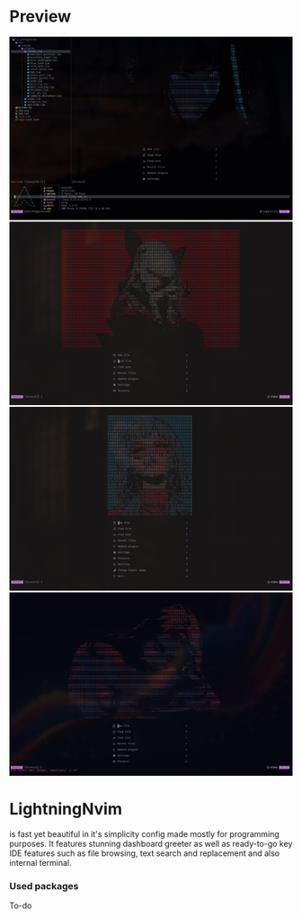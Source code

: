# Preview
![Dashboard with open console and Neo-Tree](/Preview/Pasted%20image%2020241103022048.png)
![Dashboard on enter, example random header](/Preview/Pasted%20image%2020241103021712.png)
![Dashboard on enter, example random header](/Preview/Pasted%20image%2020241103021637.png)
![Dashboard on enter, example random header](/Preview/Pasted%20image%2020241103021543.png)

# LightningNvim
is fast yet beautiful in it's simplicity config made mostly for programming purposes. It features stunning dashboard greeter as well as ready-to-go key IDE features such as file browsing, text search and replacement and also internal terminal.
### Used packages
To-do